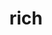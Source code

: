 ---
layout: default
title: rich
permalink: /MachineLearning/packages/rich
parent: packages
grand_parent: python
has_toc: true
---